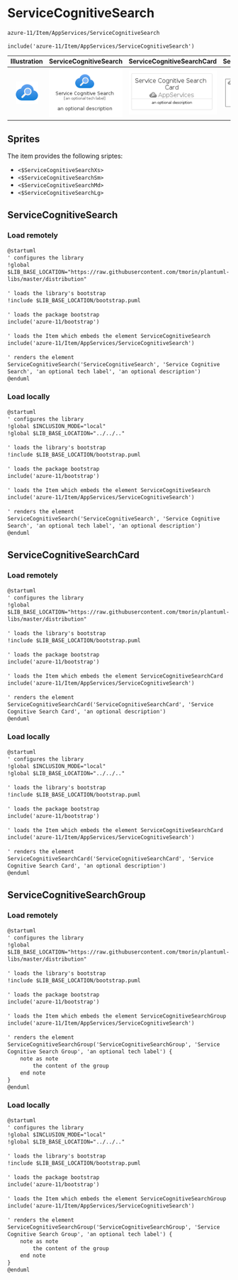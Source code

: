 # ServiceCognitiveSearch


```text
azure-11/Item/AppServices/ServiceCognitiveSearch
```

```text
include('azure-11/Item/AppServices/ServiceCognitiveSearch')
```



| Illustration | ServiceCognitiveSearch | ServiceCognitiveSearchCard | ServiceCognitiveSearchGroup |
| :---: | :---: | :---: | :---: |
| ![illustration for Illustration](../../../azure-11/Item/AppServices/ServiceCognitiveSearch.png) | ![illustration for ServiceCognitiveSearch](../../../azure-11/Item/AppServices/ServiceCognitiveSearch.Local.png) | ![illustration for ServiceCognitiveSearchCard](../../../azure-11/Item/AppServices/ServiceCognitiveSearchCard.Local.png) | ![illustration for ServiceCognitiveSearchGroup](../../../azure-11/Item/AppServices/ServiceCognitiveSearchGroup.Local.png) |



## Sprites
The item provides the following sriptes:

- `<$ServiceCognitiveSearchXs>`
- `<$ServiceCognitiveSearchSm>`
- `<$ServiceCognitiveSearchMd>`
- `<$ServiceCognitiveSearchLg>`





## ServiceCognitiveSearch

### Load remotely
```plantuml
@startuml
' configures the library
!global $LIB_BASE_LOCATION="https://raw.githubusercontent.com/tmorin/plantuml-libs/master/distribution"

' loads the library's bootstrap
!include $LIB_BASE_LOCATION/bootstrap.puml

' loads the package bootstrap
include('azure-11/bootstrap')

' loads the Item which embeds the element ServiceCognitiveSearch
include('azure-11/Item/AppServices/ServiceCognitiveSearch')

' renders the element
ServiceCognitiveSearch('ServiceCognitiveSearch', 'Service Cognitive Search', 'an optional tech label', 'an optional description')
@enduml
```

### Load locally
```plantuml
@startuml
' configures the library
!global $INCLUSION_MODE="local"
!global $LIB_BASE_LOCATION="../../.."

' loads the library's bootstrap
!include $LIB_BASE_LOCATION/bootstrap.puml

' loads the package bootstrap
include('azure-11/bootstrap')

' loads the Item which embeds the element ServiceCognitiveSearch
include('azure-11/Item/AppServices/ServiceCognitiveSearch')

' renders the element
ServiceCognitiveSearch('ServiceCognitiveSearch', 'Service Cognitive Search', 'an optional tech label', 'an optional description')
@enduml
```

## ServiceCognitiveSearchCard

### Load remotely
```plantuml
@startuml
' configures the library
!global $LIB_BASE_LOCATION="https://raw.githubusercontent.com/tmorin/plantuml-libs/master/distribution"

' loads the library's bootstrap
!include $LIB_BASE_LOCATION/bootstrap.puml

' loads the package bootstrap
include('azure-11/bootstrap')

' loads the Item which embeds the element ServiceCognitiveSearchCard
include('azure-11/Item/AppServices/ServiceCognitiveSearch')

' renders the element
ServiceCognitiveSearchCard('ServiceCognitiveSearchCard', 'Service Cognitive Search Card', 'an optional description')
@enduml
```

### Load locally
```plantuml
@startuml
' configures the library
!global $INCLUSION_MODE="local"
!global $LIB_BASE_LOCATION="../../.."

' loads the library's bootstrap
!include $LIB_BASE_LOCATION/bootstrap.puml

' loads the package bootstrap
include('azure-11/bootstrap')

' loads the Item which embeds the element ServiceCognitiveSearchCard
include('azure-11/Item/AppServices/ServiceCognitiveSearch')

' renders the element
ServiceCognitiveSearchCard('ServiceCognitiveSearchCard', 'Service Cognitive Search Card', 'an optional description')
@enduml
```

## ServiceCognitiveSearchGroup

### Load remotely
```plantuml
@startuml
' configures the library
!global $LIB_BASE_LOCATION="https://raw.githubusercontent.com/tmorin/plantuml-libs/master/distribution"

' loads the library's bootstrap
!include $LIB_BASE_LOCATION/bootstrap.puml

' loads the package bootstrap
include('azure-11/bootstrap')

' loads the Item which embeds the element ServiceCognitiveSearchGroup
include('azure-11/Item/AppServices/ServiceCognitiveSearch')

' renders the element
ServiceCognitiveSearchGroup('ServiceCognitiveSearchGroup', 'Service Cognitive Search Group', 'an optional tech label') {
    note as note
        the content of the group
    end note
}
@enduml
```

### Load locally
```plantuml
@startuml
' configures the library
!global $INCLUSION_MODE="local"
!global $LIB_BASE_LOCATION="../../.."

' loads the library's bootstrap
!include $LIB_BASE_LOCATION/bootstrap.puml

' loads the package bootstrap
include('azure-11/bootstrap')

' loads the Item which embeds the element ServiceCognitiveSearchGroup
include('azure-11/Item/AppServices/ServiceCognitiveSearch')

' renders the element
ServiceCognitiveSearchGroup('ServiceCognitiveSearchGroup', 'Service Cognitive Search Group', 'an optional tech label') {
    note as note
        the content of the group
    end note
}
@enduml
```

